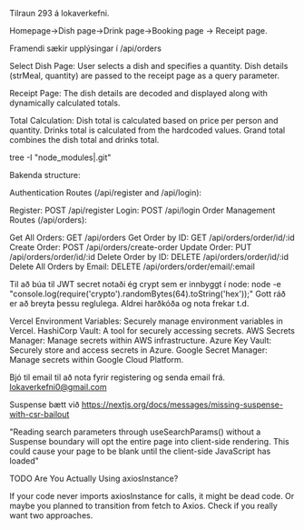 Tilraun 293 á lokaverkefni.

Homepage->Dish page->Drink page->Booking page -> Receipt page.

Framendi sækir upplýsingar í /api/orders

Select Dish Page:
User selects a dish and specifies a quantity.
Dish details (strMeal, quantity) are passed to the receipt page as a query parameter.


Receipt Page:
The dish details are decoded and displayed along with dynamically calculated totals.


Total Calculation:
Dish total is calculated based on price per person and quantity.
Drinks total is calculated from the hardcoded values.
Grand total combines the dish total and drinks total.

tree -I "node_modules|.git"



Bakenda structure:


Authentication Routes (/api/register and /api/login):

Register: POST /api/register
Login: POST /api/login
Order Management Routes (/api/orders):

Get All Orders: GET /api/orders
Get Order by ID: GET /api/orders/order/id/:id
Create Order: POST /api/orders/create-order
Update Order: PUT /api/orders/order/id/:id
Delete Order by ID: DELETE /api/orders/order/id/:id
Delete All Orders by Email: DELETE /api/orders/order/email/:email

Til að búa til JWT secret notaði ég crypt sem er innbyggt í node: node -e "console.log(require('crypto').randomBytes(64).toString('hex'));"
Gott ráð er að breyta þessu reglulega.
Aldrei harðkóða og nota frekar t.d.

Vercel Environment Variables: Securely manage environment variables in Vercel.
HashiCorp Vault: A tool for securely accessing secrets.
AWS Secrets Manager: Manage secrets within AWS infrastructure.
Azure Key Vault: Securely store and access secrets in Azure.
Google Secret Manager: Manage secrets within Google Cloud Platform.

Bjó til email til að nota fyrir registering og senda email frá.
lokaverkefni0@gmail.com

Suspense bætt við
https://nextjs.org/docs/messages/missing-suspense-with-csr-bailout

"Reading search parameters through useSearchParams() without a Suspense boundary will opt the entire page into client-side rendering. This could cause your page to be blank until the client-side JavaScript has loaded"



TODO
Are You Actually Using axiosInstance?

If your code never imports axiosInstance for calls, it might be dead code. Or maybe you planned to transition from fetch to Axios. Check if you really want two approaches.